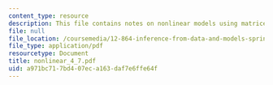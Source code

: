 ```yaml
---
content_type: resource
description: This file contains notes on nonlinear models using matrices.
file: null
file_location: /coursemedia/12-864-inference-from-data-and-models-spring-2005/a971bc717bd407eca163daf7e6ffe64f_nonlinear_4_7.pdf
file_type: application/pdf
resourcetype: Document
title: nonlinear_4_7.pdf
uid: a971bc71-7bd4-07ec-a163-daf7e6ffe64f
---
```

